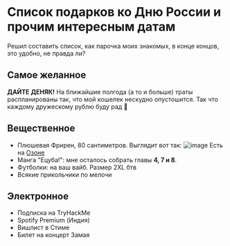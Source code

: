 # Список подарков ко Дню России и прочим интересным датам
Решил составить список, как парочка моих знакомых, в конце концов, это удобно, не правда ли?
## Самое желанное
**ДАЙТЕ ДЕНЯК!** На ближайшие полгода (а то и больше) траты распланированы так, что мой кошелек нескудно опустошится. Так что каждому дружескому рублю буду рад 🙏
## Вещественное
- Плюшевая Фрирен, 80 сантиметров. Выглядит вот так: ![image](https://github.com/kirasir1/wishlist/assets/13931629/180106e3-e532-486b-b6de-984830e9b039) Есть на [Озоне](https://www.ozon.ru/product/anime-myagkaya-igrushka-provozhayushchaya-v-posledniy-put-friren-friren-75-sm-frieren-beyond-1584926075)
- Манга "Ецуба!": мне осталось собрать главы __4, 7 и 8__.
- Футболки: на ваш вайб. Размер 2XL бтв
- Всякие прикольчики по мелочи
## Электронное
- Подписка на TryHackMe
- Spotify Premium (Индия)
- Вишлист в Стиме
- Билет на концерт Замая

